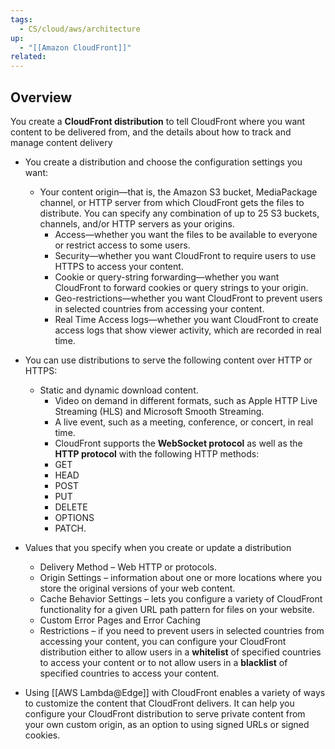 ```yaml
---
tags:
  - CS/cloud/aws/architecture
up:
  - "[[Amazon CloudFront]]"
related:
---
```

## Overview

 You create a **CloudFront distribution** to tell CloudFront where you want content to be delivered from, and the details about how to track and manage content delivery
- You create a distribution and choose the configuration settings you want:
	- Your content origin—that is, the Amazon S3 bucket, MediaPackage channel, or HTTP server from which CloudFront gets the files to distribute. You can specify any combination of up to 25 S3 buckets, channels, and/or HTTP servers as your origins.
        - Access—whether you want the files to be available to everyone or restrict access to some users.
        - Security—whether you want CloudFront to require users to use HTTPS to access your content.
        - Cookie or query-string forwarding—whether you want CloudFront to forward cookies or query strings to your origin.
        - Geo-restrictions—whether you want CloudFront to prevent users in selected countries from accessing your content.
        - Real Time Access logs—whether you want CloudFront to create access logs that show viewer activity, which are recorded in real time.

- You can use distributions to serve the following content over HTTP or HTTPS:
	- Static and dynamic download content.
        - Video on demand in different formats, such as Apple HTTP Live Streaming (HLS) and Microsoft Smooth Streaming.
        - A live event, such as a meeting, conference, or concert, in real time.
        - CloudFront supports the **WebSocket protocol** as well as the **HTTP protocol** with the following HTTP methods:
	    -   GET
	    -   HEAD
	    -   POST
	    -   PUT
	    -   DELETE
	    -   OPTIONS
	    -   PATCH.


- Values that you specify when you create or update a distribution
	- Delivery Method – Web HTTP or protocols.
	- Origin Settings – information about one or more locations where you store the original versions of your web content.
	- Cache Behavior Settings – lets you configure a variety of CloudFront functionality for a given URL path pattern for files on your website.
	- Custom Error Pages and Error Caching
	- Restrictions – if you need to prevent users in selected countries from accessing your content, you can configure your CloudFront distribution either to allow users in a **whitelist** of specified countries to access your content or to not allow users in a **blacklist** of specified countries to access your content.

- Using [[AWS Lambda@Edge]] with CloudFront enables a variety of ways to customize the content that CloudFront delivers. It can help you configure your CloudFront distribution to serve private content from your own custom origin, as an option to using signed URLs or signed cookies. 